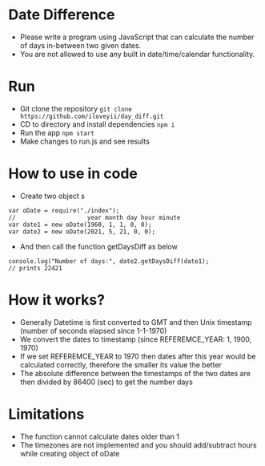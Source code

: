 Date Difference
=============

- Please write a program using JavaScript that can calculate the number of days in-between two given dates. 
- You are not allowed to use any built in date/time/calendar functionality.

# Run
- Git clone the repository `git clone https://github.com/iloveyii/day_diff.git`
- CD to directory and install dependencies `npm i`
- Run the app `npm start`
- Make changes to run.js and see results

# How to use in code
- Create two object s
```
var oDate = require("./index");
//                    year month day hour minute
var date1 = new oDate(1960, 1, 1, 0, 0);
var date2 = new oDate(2021, 5, 21, 0, 0);
```
- And then call the function getDaysDiff as below
```
console.log("Number of days:", date2.getDaysDiff(date1);
// prints 22421
```


# How it works?
- Generally Datetime is first converted to GMT and then Unix timestamp (number of seconds elapsed since 1-1-1970)
- We convert the dates to timestamp (since REFEREMCE_YEAR: 1, 1900, 1970)
- If we set REFEREMCE_YEAR to 1970 then dates after this year would be calculated correctly, therefore the smaller its value the better
- The absolute difference between the timestamps of the two dates are then divided by 86400 (sec) to get the number days
# Limitations
- The function cannot calculate dates older than 1 
- The timezones are not implemented and you should add/subtract hours while creating object of oDate